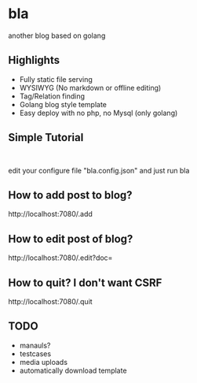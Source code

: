 # bla
another blog based on golang

## Highlights
* Fully static file serving
* WYSIWYG (No markdown or offline editing)
* Tag/Relation finding
* Golang blog style template
* Easy deploy with no php, no Mysql (only golang)

## Simple Tutorial

``` go get -u github.com/mengzhuo/bla/cmd/bla
```

```bla new
```

edit your configure file "bla.config.json" and just run bla

## How to add post to blog?
http://localhost:7080/.add

## How to edit post of blog?
http://localhost:7080/.edit?doc=<docname>

## How to quit? I don't want CSRF
http://localhost:7080/.quit


## TODO
* manauls?
* testcases
* media uploads
* automatically download template
